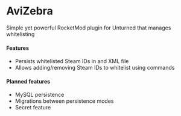 # AviZebra

Simple yet powerful RocketMod plugin for Unturned that manages whitelisting

#### Features
* Persists whitelisted Steam IDs in and XML file
* Allows adding/removing Steam IDs to whitelist using commands

#### Planned features
* MySQL persistence
* Migrations between persistence modes
* Secret feature